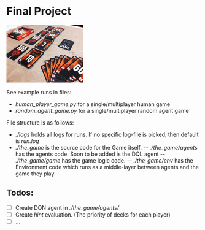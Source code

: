 # Final Project
<img src="./the_game.jpg" alt="The Game"
	title="The Game" width="200" height="150" />

See example runs in files:
- _human_player_game.py_ for a single/multiplayer human game
- _random_agent_game.py_ for a single/multiplayer random agent game

File structure is as follows:
- _./logs_ holds all logs for runs. If no specific log-file is picked, then default is _run.log_
- _./the_game_ is the source code for the Game itself.
-- _./the_game/agents_ has the agents code. Soon to be added is the DQL agent
-- _./the_game/game_ has the game logic code.
-- _./the_game/env_ has the Environment code which runs as a middle-layer between agents and the game they play.

## Todos:
- [ ] Create DQN agent in _./the_game/agents/_
- [ ] Create _hint_ evaluation. (The priority of decks for each player)
- [ ] ...
